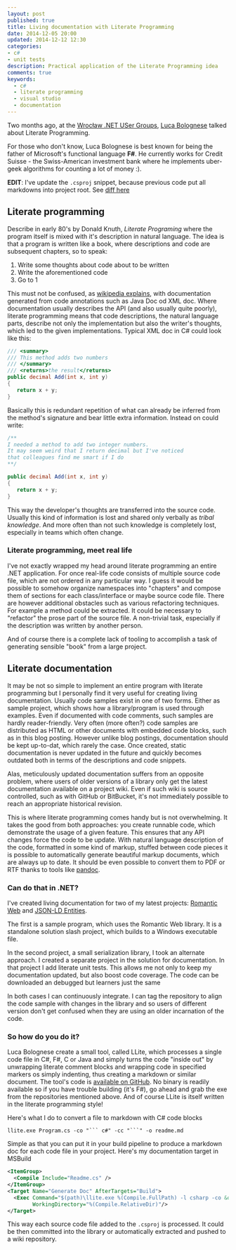 ```yaml
---
layout: post
published: true
title: Living documentation with Literate Programming
date: 2014-12-05 20:00
updated: 2014-12-12 12:30
categories:
- c#
- unit tests
description: Practical application of the Literate Programming idea
comments: true
keywords:
  - c#
  - literate programming
  - visual studio
  - documentation
---
```


Two months ago, at the [Wrocław .NET USer Groups][spotkanie-69], [Luca Bolognese][luca] talked about Literate Programming.

For those who don't know, Luca Bolognese is best known for being the father of Microsoft's functional language __F#__.
He currently works for Credit Suisse - the Swiss-American investment bank where he implements uber-geek algorithms for
counting a lot of money :).

<!--more-->

__EDIT__: I've update the `.csproj` snippet, because previous code put all markdowns into project root. See [diff here](https://github.com/tpluscode/tpluscode.github.io/commits/source/source/_posts/2014-11-28-literate-documentation.markdown)

## Literate programming

Describe in early 80's by Donald Knuth, _Literate Programing_ where the program itself is mixed with it's description in
natural language. The idea is that a program is written like a book, where descriptions and code are subsequent chapters,
so to speak:

1. Write some thoughts about code about to be written
1. Write the aforementioned code
1. Go to 1

This must not be confused, as [wikipedia explains][code_doc], with documentation generated from code annotations such as
Java Doc od XML doc. Where documentation usually describes the API (and also usually quite poorly), literate programming
means that code descriptions, the natural language parts, describe not only the implementation but also the writer's
thoughts, which led to the given implementations. Typical XML doc in C# could look like this:

``` c#
/// <summary>
/// This method adds two numbers
/// </summary>
/// <returns>the result</returns>
public decimal Add(int x, int y)
{
   return x + y;
}
```

Basically this is redundant repetition of what can already be inferred from the method's signature and bear little extra
information. Instead on could write:

``` c#
/**
I needed a method to add two integer numbers.
It may seem weird that I return decimal but I've noticed
that colleagues find me smart if I do
**/

public decimal Add(int x, int y)
{
   return x + y;
}
```

This way the developer's thoughts are transferred into the source code. Usually this kind of information is lost and
shared only verbally as _tribal knowledge_. And more often than not such knowledge is completely lost, especially in
teams which often change.

### Literate programming, meet real life

I've not exactly wrapped my head around literate programming an entire .NET application. For once real-life code consists
of multiple source code file, which are not ordered in any particular way. I guess it would be possible to somehow
organize namespaces into "chapters" and compose them of sections for each class/interface or maybe source code file.
There are however additional obstacles such as various refactoring techniques. For example a method could be extracted.
It could be necessary to "refactor" the prose part of the source file. A non-trivial task, especially if the description
was written by another person.

And of course there is a complete lack of tooling to accomplish a task of generating sensible "book" from a large project.

## Literate documentation

It may be not so simple to implement an entire program with literate programming but I personally find it very useful
for creating living documentation. Usually code samples exist in one of two forms. Either as sample project, which shows
how a library/program is used through examples. Even if documented with code comments, such samples are hardly reader-friendly.
Very often (more often?) code samples are distributed as HTML or other documents with embedded code blocks, such as in
this blog posting. However unlike blog postings, documentation should be kept up-to-dat, which rarely the case. Once
created, static documentation is never updated in the future and quickly becomes outdated both in terms of the descriptions
and code snippets.

Alas, meticulously updated documentation suffers from an opposite problem, where users of older versions of a library
only get the latest documentation available on a project wiki. Even if such wiki is source controlled, such as with
GitHub or BitBucket, it's not immediately possible to reach an appropriate historical revision.

This is where literate programming comes handy but is not overwhelming. It takes the good from both approaches: you
create runnable code, which demonstrate the usage of a given feature. This ensures that any API changes force the code
to be update. With natural language description of the code, formatted in some kind of markup, stuffed between code
pieces it is possible to automatically generate beautiful markup documents, which are always up to date. It should be
even possible to convert them to PDF or RTF thanks to tools like [pandoc][pandoc].

### Can do that in .NET?

I've created living documentation for two of my latest projects: [Romantic Web][rw] and [JSON-LD Entities][ld-entities].

The first is a sample program, which uses the Romantic Web library. It is a standalone solution slash project, which
builds to a Windows executable file.

In the second project, a small serialization library, I took an alternate approach. I created a separate project in the
solution for documentation. In that project I add literate unit tests. This allows me not only to keep my documentation
updated, but also boost code coverage. The code can be downloaded an debugged but learners just the same

In both cases I can continuously integrate. I can tag the repository to align the code sample with changes in the
library and so users of different version don't get confused when they are using an older incarnation of the code.

### So how do you do it?

Luca Bolognese create a small tool, called LLite, which processes a single code file in C#, F#, C or Java and simply
turns the code "inside out" by unwrapping literate comment blocks and wrapping code in specified markers os simply indenting,
thus creating a markdown or similar document. The tool's code is [available on GitHub][llite]. No binary is readily
available so if you have trouble building (it's F#), go ahead and grab the exe from the repositories mentioned above.
And of course LLite is itself written in the literate programming style!

Here's what I do to convert a file to markdown with C# code blocks

```
llite.exe Program.cs -co "``` c#" -cc "```" -o readme.md
```

Simple as that you can put it in your build pipeline to produce a markdown doc for each code file in your project. Here's
my documentation target in MSBuild

``` xml
<ItemGroup>
  <Compile Include="Readme.cs" />
</ItemGroup>
<Target Name="Generate Doc" AfterTargets="Build">
  <Exec Command="$(path)\llite.exe %(Compile.FullPath) -l csharp -co &quot;``` c#&quot; -cc ```"
        WorkingDirectory="%(Compile.RelativeDir)"/>
</Target>
```

This way each source code file added to the `.csproj` is processed. It could be then committed into the library or
automatically extracted and pushed to a wiki repository.

[spotkanie-69]: http://wrocnet.github.io/2014/09/16/69-spotkanie-wroclawskiej-grupy-net.html
[luca]: http://lucabolognese.wordpress.com/
[code_doc]: http://en.wikipedia.org/wiki/Literate_programming#Contrast_with_documentation_generation
[pandoc]: http://johnmacfarlane.net/pandoc/
[rw]: https://github.com/MakoLab/RomanticWeb.Sample
[ld-entities]: https://github.com/wikibus/JsonLD.Entities/
[llite]: http://github.com/lucabol/LLite
